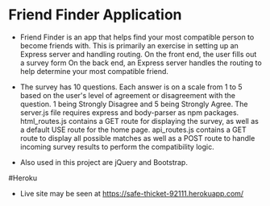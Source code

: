 # Friend Finder Application

* Friend Finder is an app that helps find your most compatible person to become friends with.  This is primarily an exercise in setting up an Express server and handling routing.  On the front end, the user fills out a survey form  On the back end, an Express server handles the routing to help determine your most compatible friend.

* The survey has 10 questions. Each answer is on a scale from 1 to 5 based on the user's level of agreement or disagreement with the question.  1 being Strongly Disagree and 5 being Strongly Agree.  The server.js file requires express and body-parser as npm packages.  html_routes.js contains a GET route for displaying the survey, as well as a default USE route for the home page.  api_routes.js contains a GET route to display all possible matches as well as a POST route to handle incoming survey results to perform the compatibility logic.

* Also used in this project are jQuery and Bootstrap.

#Heroku

* Live site may be seen at https://safe-thicket-92111.herokuapp.com/


